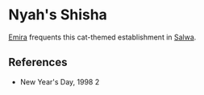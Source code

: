 # Nyah's Shisha
[Emira](../../Person/Emira.md) frequents this cat-themed establishment in [Salwa](../Salwa.md).

## References
- New Year's Day, 1998 2
